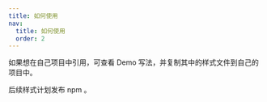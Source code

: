 ```yaml
---
title: 如何使用
nav:
  title: 如何使用
  order: 2
---
```


如果想在自己项目中引用，可查看 Demo 写法，并复制其中的样式文件到自己的项目中。

后续样式计划发布 npm 。
